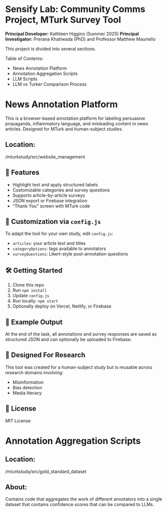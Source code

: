 # Sensify Lab: Community Comms Project, MTurk Survey Tool

**Principal Developer:** Kathleen Higgins (Summer 2025)
**Principal Investigator:** Prerana Khatiwada (PhD) and Professor Matthew Mauriello

This project is divided into several sections. 

Table of Contents: 
- News Annotation Platform
- Annotation Aggregation Scripts 
- LLM Scripts
- LLM vs Turker Comparison Process 


# News Annotation Platform 

This is a browser-based annotation platform for labeling persuasive propaganda, inflammatory language, and misleading content in news articles. Designed for MTurk and human-subject studies.

## Location: 
/mturkstudy/src/website_management

## 🚀 Features

- Highlight text and apply structured labels
- Customizable categories and survey questions
- Supports article-by-article surveys
- JSON export or Firebase integration
- “Thank You” screen with MTurk code

## 🔧 Customization via `config.js`

To adapt the tool for your own study, edit `config.js`:

- `articles`: your article text and titles
- `categoryOptions`: tags available to annotators
- `surveyQuestions`: Likert-style post-annotation questions

## 🛠 Getting Started

1. Clone this repo
2. Run `npm install`
3. Update `config.js`
4. Run locally: `npm start`
5. Optionally deploy on Vercel, Netlify, or Firebase

## 📂 Example Output

At the end of the task, all annotations and survey responses are saved as structured JSON and can optionally be uploaded to Firebase.

## 🧪 Designed For Research

This tool was created for a human-subject study but is reusable across research domains involving:
- Misinformation
- Bias detection
- Media literacy

## 📄 License

MIT License

# Annotation Aggregation Scripts 

## Location: 
/mturkstudy/src/gold_standard_dataset

## About:
Contains code that aggregates the work of different annotators into a single dataset that contains confidence scores that can be compared to LLMs. 